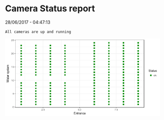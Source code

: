 Camera Status report
================
28/06/2017 - 04:47:13

    All cameras are up and running

![](camreport_files/figure-markdown_github/unnamed-chunk-2-1.png)
